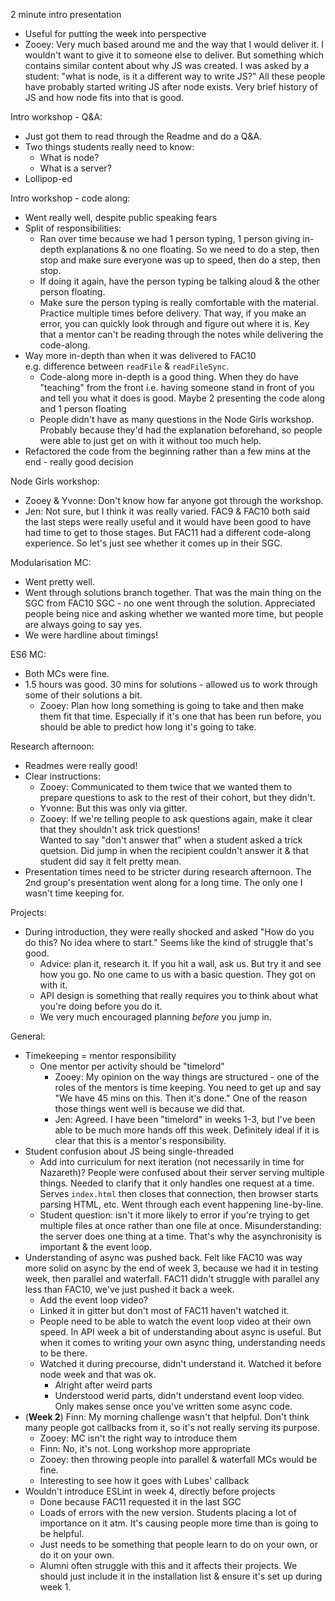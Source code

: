2 minute intro presentation
  + Useful for putting the week into perspective
  + Zooey: Very much based around me and the way that I would deliver it. I wouldn't want to give it to someone else to deliver. But something which contains similar content about why JS was created. I was asked by a student: "what is node, is it a different way to write JS?" All these people have probably started writing JS after node exists. Very brief history of JS and how node fits into that is good.

Intro workshop - Q&A:
+ Just got them to read through the Readme and do a Q&A.
+ Two things students really need to know:
  + What is node?
  + What is a server?
+ Lollipop-ed

Intro workshop - code along:
+ Went really well, despite public speaking fears
+ Split of responsibilities:
  + Ran over time because we had 1 person typing, 1 person giving in-depth explanations & no one floating. So we need to do a step, then stop and make sure everyone was up to speed, then do a step, then stop.
  + If doing it again, have the person typing be talking aloud & the other person floating.
  + Make sure the person typing is really comfortable with the material. Practice multiple times before delivery. That way, if you make an error, you can quickly look through and figure out where it is. Key that a mentor can't be reading through the notes while delivering the code-along.
+ Way more in-depth than when it was delivered to FAC10  
e.g. difference between `readFile` & `readFileSync`.
  + Code-along more in-depth is a good thing. When they do have "teaching" from the front i.e. having someone stand in front of you and tell you what it does is good. Maybe 2 presenting the code along and 1 person floating
  + People didn't have as many questions in the Node Girls workshop. Probably because they'd had the explanation beforehand, so people were able to just get on with it without too much help.
+ Refactored the code from the beginning rather than a few mins at the end - really good decision

Node Girls workshop:
+ Zooey & Yvonne: Don't know how far anyone got through the workshop.
+ Jen: Not sure, but I think it was really varied. FAC9 & FAC10 both said the last steps were really useful and it would have been good to have had time to get to those stages. But FAC11 had a different code-along experience. So let's just see whether it comes up in their SGC.

Modularisation MC:
+ Went pretty well.
+ Went through solutions branch together. That was the main thing on the SGC from FAC10 SGC - no one went through the solution. Appreciated people being nice and asking whether we wanted more time, but people are always going to say yes.
+ We were hardline about timings!

ES6 MC:
+ Both MCs were fine.
+ 1.5 hours was good. 30 mins for solutions - allowed us to work through some of their solutions a bit.
  + Zooey: Plan how long something is going to take and then make them fit that time. Especially if it's one that has been run before, you should be able to predict how long it's going to take.

Research afternoon:
+ Readmes were really good!
+ Clear instructions:
  + Zooey: Communicated to them twice that we wanted them to prepare questions to ask to the rest of their cohort, but they didn't.
  + Yvonne: But this was only via gitter.
  + Zooey: If we're telling people to ask questions again, make it clear that they shouldn't ask trick questions!  
  Wanted to say "don't answer that" when a student asked a trick quetsion. Did jump in when the recipient couldn't answer it & that student did say it felt pretty mean.
+ Presentation times need to be stricter during research afternoon. The 2nd group's presentation went along for a long time. The only one I wasn't time keeping for.

Projects:
+ During introduction, they were really shocked and asked "How do you do this? No idea where to start." Seems like the kind of struggle that's good.
  + Advice: plan it, research it. If you hit a wall, ask us. But try it and see how you go. No one came to us with a basic question. They got on with it.
  + API design is something that really requires you to think about what you're doing before you do it.
  + We very much encouraged planning _before_ you jump in.

General:
+ Timekeeping = mentor responsibility
  + One mentor per activity should be "timelord"
    + Zooey: My opinion on the way things are structured - one of the roles of the mentors is time keeping. You need to get up and say "We have 45 mins on this. Then it's done." One of the reason those things went well is because we did that.
    + Jen: Agreed. I have been "timelord" in weeks 1-3, but I've been able to be much more hands off this week. Definitely ideal if it is clear that this is a mentor's responsibility.
+ Student confusion about JS being single-threaded
  + Add into curriculum for next iteration (not necessarily in time for Nazareth)? People were confused about their server serving multiple things. Needed to clarify that it only handles one request at a time. Serves `index.html` then closes that connection, then browser starts parsing HTML, etc. Went through each event happening line-by-line.
  + Student question: isn't it more likely to error if you're trying to get multiple files at once rather than one file at once. Misunderstanding: the server does one thing at a time. That's why the asynchronisity is important & the event loop.
+ Understanding of async was pushed back. Felt like FAC10 was way more solid on async by the end of week 3, because we had it in testing week, then parallel and waterfall. FAC11 didn't struggle with parallel any less than FAC10, we've just pushed it back a week.
  + Add the event loop video?
  + Linked it in gitter but don't most of FAC11 haven't watched it.
  + People need to be able to watch the event loop video at their own speed. In API week a bit of understanding about async is useful. But when it comes to writing your own async thing, understanding needs to be there.
  + Watched it during precourse, didn't understand it. Watched it before node week and that was ok.
    + Alright after weird parts
    + Understood werid parts, didn't understand event loop video. Only makes sense once you've written some async code.
+ (**Week 2**) Finn: My morning challenge wasn't that helpful. Don't think many people got callbacks from it, so it's not really serving its purpose.
  + Zooey: MC isn't the right way to introduce them
  + Finn: No, it's not. Long workshop more appropriate
  + Zooey: then throwing people into parallel & waterfall MCs would be fine.
  + Interesting to see how it goes with Lubes' callback
+ Wouldn't introduce ESLint in week 4, directly before projects
  + Done because FAC11 requested it in the last SGC
  + Loads of errors with the new version. Students placing a lot of importance on it atm. It's causing people more time than is going to be helpful.
  + Just needs to be something that people learn to do on your own, or do it on your own.
  + Alumni often struggle with this and it affects their projects. We should just include it in the installation list & ensure it's set up during week 1.
